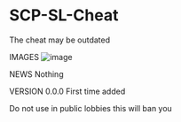 # SCP-SL-Cheat
The cheat may be outdated


IMAGES
![image](https://user-images.githubusercontent.com/91350104/134789600-fe1cee40-99ae-4a9d-8b19-ea928780d806.png)


NEWS
Nothing


VERSION
0.0.0 First time added

Do not use in public lobbies this will ban you
